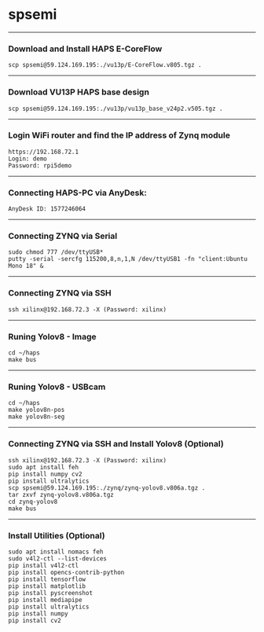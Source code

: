 # spsemi

---
### Download and Install HAPS E-CoreFlow

```
scp spsemi@59.124.169.195:./vu13p/E-CoreFlow.v805.tgz .
```

---
### Download VU13P HAPS base design

```
scp spsemi@59.124.169.195:./vu13p/vu13p_base_v24p2.v505.tgz .
```

---
### Login WiFi router and find the IP address of Zynq module

```
https://192.168.72.1
Login: demo
Password: rpi5demo
```

---
### Connecting HAPS-PC via AnyDesk: 

```
AnyDesk ID: 1577246064
```


---
### Connecting ZYNQ via Serial 

```
sudo chmod 777 /dev/ttyUSB*
putty -serial -sercfg 115200,8,n,1,N /dev/ttyUSB1 -fn "client:Ubuntu Mono 18" &
```

---
### Connecting ZYNQ via SSH
```
ssh xilinx@192.168.72.3 -X (Password: xilinx)
```

---
### Runing Yolov8 - Image

```
cd ~/haps
make bus
```

---
### Runing Yolov8 - USBcam

```
cd ~/haps
make yolov8n-pos
make yolov8n-seg
```

---
### Connecting ZYNQ via SSH and Install Yolov8 (Optional)

```
ssh xilinx@192.168.72.3 -X (Password: xilinx)
sudo apt install feh
pip install numpy cv2
pip install ultralytics
scp spsemi@59.124.169.195:./zynq/zynq-yolov8.v806a.tgz .
tar zxvf zynq-yolov8.v806a.tgz
cd zynq-yolov8
make bus
```

---
### Install Utilities (Optional)

```
sudo apt install nomacs feh
sudo v4l2-ctl --list-devices
pip install v4l2-ctl
pip install opencs-contrib-python
pip install tensorflow
pip install matplotlib
pip install pyscreenshot
pip install mediapipe
pip install ultralytics
pip install numpy
pip install cv2
```


